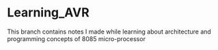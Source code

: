 # Learning_AVR
This branch contains notes I made while learning about architecture and programming concepts of 8085 micro-processor
